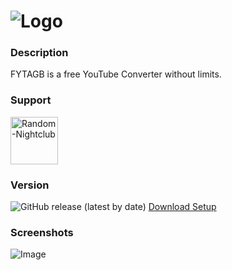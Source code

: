 ![Logo](https://moon.is-inside.me/oq3RqbXw.png)
=========
### Description
FYTAGB is a free YouTube Converter without limits.

### Support
<div align="left">
    <a href="http://discord.rncfamily.de" title="Random-Nightclub" rel="nofollow">
    <img src="https://discordapp.com/api/guilds/351756216579522560/widget.png?style=banner2" height="76px" alt="Random-Nightclub" data-canonical-src="https://discordapp.com/api/guilds/351756216579522560/widget.png?style=banner2" style="max-width:100%;">
    </a>
</div>

### Version
![GitHub release (latest by date)](https://img.shields.io/github/v/release/MauriceX24/ProLoader?style=for-the-badge)
[Download Setup](https://drive.google.com/file/d/184OfFVPAAqBqvmfwW0ZXz6L85P3N7Wv7/view?usp=sharing)

### Screenshots
![Image](https://moon.is-inside.me/TKGuYeGX.png)
